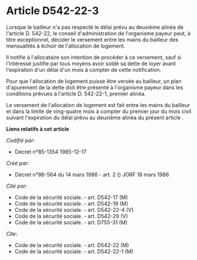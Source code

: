# Article D542-22-3

Lorsque le bailleur n'a pas respecté le délai prévu au deuxième alinéa de l'article D. 542-22, le conseil d'administration de
l'organisme payeur peut, à titre exceptionnel, décider le versement entre les mains du bailleur des mensualités à échoir de
l'allocation de logement. 

Il notifie à l'allocataire son intention de procéder à ce versement, sauf si l'intéressé justifie par tous moyens avoir soldé
sa dette de loyer avant l'expiration d'un délai d'un mois à compter de cette notification. 

Pour que l'allocation de logement puisse être versée au bailleur, un plan d'apurement de la dette doit être présenté à
l'organisme payeur dans les conditions prévues à l'article D. 542-22-1, premier alinéa. 

Le versement de l'allocation de logement est fait entre les mains du bailleur et dans la limite de ving-quatre mois à compter
du premier jour du mois civil suivant l'expiration du délai prévu au deuxième alinéa du présent article       .

**Liens relatifs à cet article**

_Codifié par_:

  - Décret n°85-1354 1985-12-17

_Créé par_:

  - Décret n°86-564 du 14 mars 1986 - art. 2 () JORF 18 mars 1986

_Cité par_:

  - Code de la sécurité sociale. - art. D542-17 (M)
  - Code de la sécurité sociale. - art. D542-19 (M)
  - Code de la sécurité sociale. - art. D542-22-4 (V)
  - Code de la sécurité sociale. - art. D542-29 (V)
  - Code de la sécurité sociale. - art. D755-31 (M)

_Cite_:

  - Code de la sécurité sociale. - art. D542-22 (M)
  - Code de la sécurité sociale. - art. D542-22-1 (M)
